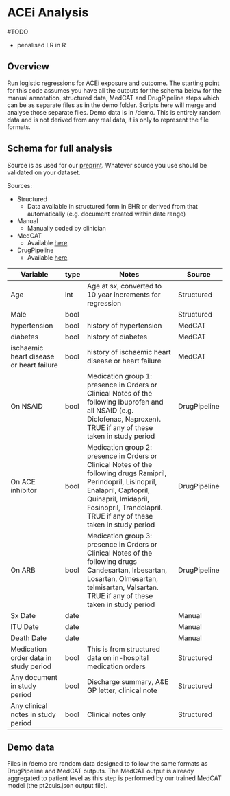 # ACEi Analysis

#TODO
* penalised LR in R

## Overview
Run logistic regressions for ACEi exposure and outcome. The starting point for this code assumes you have all the
outputs for the schema below for the manual annotation, structured data, MedCAT and DrugPipeline steps which can be as separate files as in the demo folder. Scripts
here will merge and analyse those separate files. Demo data is in /demo. This is entirely random data and is not derived
from any real data, it is only to represent the file formats.

## Schema for full analysis
Source is as used for our [preprint](https://www.researchgate.net/publication/340261837_Treatment_with_ACE-inhibitors_is_not_associated_with_early_severe_SARS-Covid-19_infection_in_a_multi-site_UK_acute_Hospital_Trust?channel=doi&linkId=5e806057a6fdcc139c10467a&showFulltext=true).
Whatever source you use should be validated on your dataset.

Sources:
* Structured
  * Data available in structured form in EHR or derived from that automatically (e.g. document created within date range)
* Manual
  * Manually coded by clinician
* MedCAT
  * Available [here](https://github.com/CogStack/MedCAT).
* DrugPipeline
  * Available [here](https://github.com/dbeanm/DrugPipeline).

Variable | type | Notes | Source
--- | --- | --- | ---
Age | int | Age at sx, converted to 10 year increments for regression | Structured |
Male | bool | | Structured |
hypertension | bool | history of hypertension | MedCAT |
diabetes | bool | history of diabetes | MedCAT |
ischaemic heart disease or heart failure | bool | history of ischaemic heart disease or heart failure | MedCAT |
On NSAID | bool | Medication group 1: presence in Orders or Clinical Notes of the following Ibuprofen and all NSAID (e.g. Diclofenac, Naproxen). TRUE if any of these taken in study period | DrugPipeline |
On ACE inhibitor | bool | Medication group 2: presence in Orders or Clinical Notes of the following drugs Ramipril, Perindopril, Lisinopril, Enalapril, Captopril, Quinapril, Imidapril, Fosinopril, Trandolapril. TRUE if any of these taken in study period | DrugPipeline |
On ARB | bool | Medication group 3: presence in Orders or Clinical Notes of the following drugs Candesartan, Irbesartan, Losartan, Olmesartan, telmisartan, Valsartan. TRUE if any of these taken in study period | DrugPipeline |
Sx Date | date | | Manual |
ITU Date | date | | Manual |
Death Date | date | | Manual |
Medication order data in study period | bool | This is from structured data on in-hospital medication orders | Structured |
Any document in study period | bool | Discharge summary, A&E GP letter, clinical note | Structured |
Any clinical notes in study period | bool | Clinical notes only | Structured |



## Demo data
Files in /demo are random data designed to follow the same formats as DrugPipeline and MedCAT outputs.
The MedCAT output is already aggregated to patient level as this step is performed by our trained
MedCAT model (the pt2cuis.json output file).
